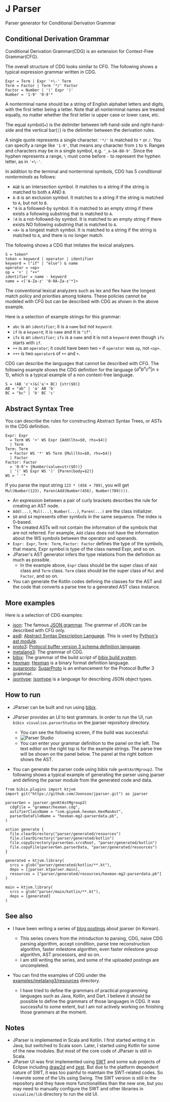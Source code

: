 # J Parser

Parser generator for Conditional Derivation Grammar


## Conditional Derivation Grammar

Conditional Derivation Grammar(CDG) is an extension for Context-Free Grammar(CFG).

The overall structure of CDG looks similar to CFG. The following shows a typical expression grammar written in CDG.

```
Expr = Term | Expr '+\-' Term
Term = Factor | Term '*/' Factor
Factor = Number | '(' Expr ')'
Number = '1-9' '0-9'*
```

A nonterminal name should be a string of English alphabet letters and digits, with the first letter being a letter. Note that all nonterminal names are treated equally, no matter whether the first letter is upper case or lower case, etc.

The equal symbol(`=`) is the delimiter between left-hand-side and right-hand-side and the vertical bar(`|`) is the delimiter between the derivation rules.

A single quote represents a single character. `'*/'` is matched to `*` or `/`. You can specify a range like `'1-9'`, that means any character from `1` to `9`. Ranges and characters may be in a single symbol, e.g. `'_a-bA-B0-9'`. Since the hyphen represents a range, `\` must come before `-` to represent the hyphen letter, as in `'+\-'`.


In addition to the terminal and nonterminal symbols, CDG has 5 _conditional nonterminals_ as follows:

* `A&B` is an intersection symbol. It matches to a string if the string is matched to both `A` AND `B`.
* `A-B` is an exclusion symbol. It matches to a string if the string is matched to `A`, but not to `B`.
* `^A` is a followed-by symbol. It is matched to an empty string if there exists a following substring that is matched to `A`.
* `!A` is a not-followed-by symbol. It is matched to an empty string if there exists NO following substring that is matched to `A`.
* `<A>` is a longest match symbol. It is matched to a string if the string is matched to `A`, and there is no longer match.


The following shows a CDG that imitates the lexical analyzers.

```
S = token*
token = keyword | operator | identifier
keyword = ("if" | "else") & name
operator = <op>
op = '+' | "++"
identifier = name - keyword
name = <['A-Za-z' '0-9A-Za-z'*]>
```

The conventional lexical analyzers such as lex and flex have the longest match policy and priorities among tokens. These policies cannot be modeled with CFG but can be described with CDG as shown in the above example.

Here is a selection of example strings for this grammar:

* `abc` is an `identifier`; it is a `name` but not `keyword`.
* `if` is a `keyword`; it is `name` and it is `"if"`.
* `ifx` is an `identifier`; `ifx` is a `name` and it is not a `keyword` even though `ifx` starts with `if`.
* `++` is an `operator`; it could have been two `+` if `operator` was `op`, not `<op>`.
* `+++` is two `operator`s of `++` and `+`.


CDG can describe the languages that cannot be described with CFG. The following example shows the CDG definition for the language $\lbrace a^n b^n c^n | n \ge 1 \rbrace$, which is a typical example of a non context-free language.

```
S = (AB 'c'+)&('a'+ BC) {str($0)}
AB = "ab" | 'a' AB 'b'
BC = "bc" | 'b' BC 'c'
```


## Abstract Syntax Tree

You can describe the rules for constructing Abstract Syntax Trees, or ASTs in the CDG definition.

```
Expr: Expr
  = Term WS '+' WS Expr {Add(lhs=$0, rhs=$4)}
  | Term
Term: Term
  = Factor WS '*' WS Term {Mul(lhs=$0, rhs=$4)}
  | Factor
Factor: Factor
  = '0-9'+ {Number(value=str($0))}
  | '(' WS Expr WS ')' {Paren(body=$2)}
WS = ' '*
```

If you parse the input string `123 * (456 + 789)`, you will get `Mul(Number(123), Paren(Add(Number(456), Number(789))))`.

* An expression between a pair of curly brackets describes the rule for creating an AST node.
* `Add(...)`, `Mul(...)`, `Number(...)`, `Paren(...)` are the class initializer.
* `$0` and `$4` represents other symbols in the same sequence. The index is 0-based.
* The created ASTs will not contain the information of the symbols that are not referred. For example, `Add` class does not have the information about the WS symbols between the operator and operands.
* `Expr: Expr`, `Term: Term`, `Factor: Factor` defines the type of the symbols, that means, Expr symbol is type of the class named Expr, and so on.
* JParser's AST generator infers the type relations from the definition as much as possible.
  * In the example above, `Expr` class should be the super class of `Add` class and `Term` class. `Term` class should be the super class of `Mul` and `Factor`, and so on.
* You can generate the Kotlin codes defining the classes for the AST and the code that converts a parse tree to a generated AST class instance.



## More examples

Here is a selection of CDG examples:

* [json](https://github.com/Joonsoo/jparser/blob/main/examples/metalang3/resources/json/grammar.cdg): The famous [JSON grammar](https://www.json.org/json-en.html). The grammar of JSON can be described with CFG only.
* [asdl](https://github.com/Joonsoo/jparser/blob/main/examples/metalang3/resources/asdl/grammar.cdg): [Abstract Syntax Description Language](https://asdl.sourceforge.net/). This is used by [Python's ast module](https://docs.python.org/ko/3/library/ast.html).
* [proto3](https://github.com/Joonsoo/jparser/blob/main/examples/metalang3/resources/proto3/grammar.cdg): [Protocol buffer version 3 schema definition language](https://protobuf.dev/reference/protobuf/proto3-spec/).
* [metalang3](https://github.com/Joonsoo/jparser/blob/main/examples/metalang3/resources/metalang3/grammar.cdg): The grammar of CDG.
* [bibix](https://github.com/Joonsoo/bibix/blob/main/grammar/bibix.cdg): The grammar of the build script of [bibix build system](https://github.com/Joonsoo/bibix).
* [hexman](https://github.com/Joonsoo/hexman/blob/main/grammar/hexman.cdg): [Hexman](https://github.com/Joonsoo/hexman) is a binary format definition language.
* [sugarproto](https://github.com/Joonsoo/sugarproto/blob/main/grammar/sugarproto.cdg): [SugarProto](https://github.com/Joonsoo/sugarproto) is an enhancement for the Protocol Buffer 3 grammar.
* [jsontype](https://github.com/Joonsoo/jsontype/blob/main/grammar/jsontype.cdg): [jsontype](https://github.com/Joonsoo/jsontype) is a language for describing JSON object types.
<!--
  * [Compiler tutorial book](https://github.com/Joonsoo/compilerproject)
  * [autodb](https://github.com/Joonsoo/autodb3)
-->



## How to run

* JParser can be built and run using [bibix](https://github.com/Joonsoo/bibix).
* JParser provides an UI to test grammars. In order to run the UI, run `bibix visualize.parserStudio` on the jparser repository directory.
  * You can see the following screen, if the build was successful:
  * ![Parser Studio](./docs/parserstudio.png)
  * You can enter your grammar definition to the panel on the left. The text editor on the right top is for the example strings. The parse tree will be shown on the panel below. The panel at the right bottom shows the AST.

* You can generate the parser code using bibix rule `genKtAstMgroup2`. The following shows a typical example of generating the parser using jparser and defining the parser module from the generated code and data.

```
from bibix.plugins import ktjvm
import git("https://github.com/Joonsoo/jparser.git") as jparser

parserGen = jparser.genKtAstMgroup2(
  cdgFile = "grammar/hexman.cdg",
  astifierClassName = "com.giyeok.hexman.HexManAst",
  parserDataFileName = "hexman-mg2-parserdata.pb",
)

action generate {
  file.clearDirectory("parser/generated/resources")
  file.clearDirectory("parser/generated/kotlin")
  file.copyDirectory(parserGen.srcsRoot, "parser/generated/kotlin")
  file.copyFile(parserGen.parserData, "parser/generated/resources")
}

generated = ktjvm.library(
  srcs = glob("parser/generated/kotlin/**.kt"),
  deps = [jparser.ktparser.main],
  resources = ["parser/generated/resources/hexman-mg2-parserdata.pb"]
)

main = ktjvm.library(
  srcs = glob("parser/main/kotlin/**.kt"),
  deps = [generated]
)
```


## See also

* I have been writing a series of [blog postings](https://giyeok.com/categories.html#jparser) about jparser (in Korean).
  * This series covers from the introduction to parsing, CDG, naive CDG parsing algorithm, accept condition, parse tree reconstruction algorithm, faster milestone algorithm, even faster milestone group algorithm, AST processors, and so on.
  * I am still writing the series, and some of the uploaded postings are uncompleted.


* You can find the examples of CDG under the [examples/metalang3/resources](examples/metalang3/resources) directory.
  * I have tried to define the grammars of practical programming languages such as Java, Kotlin, and Dart. I believe it should be possible to define the grammars of those languages in CDG. It was successful to some extent, but I am not actively working on finishing those grammars at the moment.


## Notes

* JParser is implemented in Scala and Kotlin. I first started writing it in Java, but switched to Scala soon. Later, I started using Kotlin for some of the new modules. But most of the core code of JParser is still in Scala.
* JParser UI was first implemented using [SWT](https://www.eclipse.org/swt/) and some sub projects of Eclipse including [draw2d](https://www.eclipse.org/gef/draw2d/) and [zest](https://www.eclipse.org/gef/zest/). But due to the platform dependent nature of SWT, it was too painful to maintain the SWT-related codes. So I rewrote some of the UIs using Swing. The SWT version is still in the repository and they have more functionalities than the new one, but you may need to manually configure the SWT and other libraries in `visualize/lib` directory to run the old UI.
